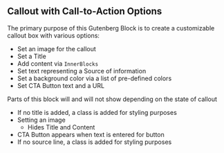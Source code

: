## Callout with Call-to-Action Options

The primary purpose of this Gutenberg Block is to create a customizable callout box with various options:

* Set an image for the callout
* Set a Title
* Add content via `InnerBlocks`
* Set text representing a Source of information
* Set a background color via a list of pre-defined colors
* Set CTA Button text and a URL

Parts of this block will and will not show depending on the state of callout

* If no title is added, a class is added for styling purposes
* Setting an image
  * Hides Title and Content
* CTA Button appears when text is entered for button
* If no source line, a class is added for styling purposes

